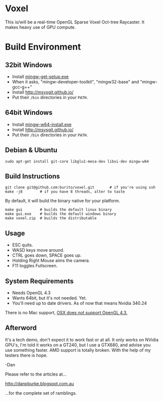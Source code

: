 Voxel
=====
This is/will be a real-time OpenGL Sparse Voxel Oct-tree Raycaster.
It makes heavy use of GPU compute.

Build Environment
=================
32bit Windows
-------------
* Install [mingw-get-setup.exe](http://sourceforge.net/projects/mingw/)
* When it asks, "mingw-developer-toolkit", "mingw32-base" and "mingw-gcc-g++"
* Install http://msysgit.github.io/
* Put their ``/bin`` directories in your ``PATH``.

64bit Windows
-------------
* Install [mingw-w64-install.exe](http://sourceforge.net/projects/mingw-w64/files/)
* Install http://msysgit.github.io/
* Put their ``/bin`` directories in your ``PATH``.

Debian & Ubuntu
---------------
    sudo apt-get install git-core libglu1-mesa-dev libxi-dev mingw-w64

Build Instructions
------------------
    git clone git@github.com:burito/voxel.git		# if you're using ssh
    make -j8		# if you have 8 threads, alter to taste

By default, it will build the binary native for your platform.

    make gui		# builds the default linux binary
    make gui.exe	# builds the default windows binary
    make voxel.zip  # builds the distributable

Usage
-----
* ESC quits.
* WASD keys move around.
* CTRL goes down, SPACE goes up.
* Holding Right Mouse aims the camera.
* F11 toggles Fullscreen.

System Requirements
-------------------
* Needs OpenGL 4.3
* Wants 64bit, but it's not needed. Yet.
* You'll need up to date drivers. As of now that means Nvidia 340.24

There is no Mac support, [OSX does not support OpenGL
4.3.](https://developer.apple.com/graphicsimaging/opengl/capabilities/)


Afterword
---------
It's a tech demo, don't expect it to work fast or at all.
It only works on NVidia GPU's, I'm told it works on a GT240, but I
use a GTX680, and advise you use something faster. AMD support is totally
broken. With the help of my testers there is hope.

-Dan

Please refer to the articles at...

http://danpburke.blogspot.com.au

...for the complete set of ramblings.

